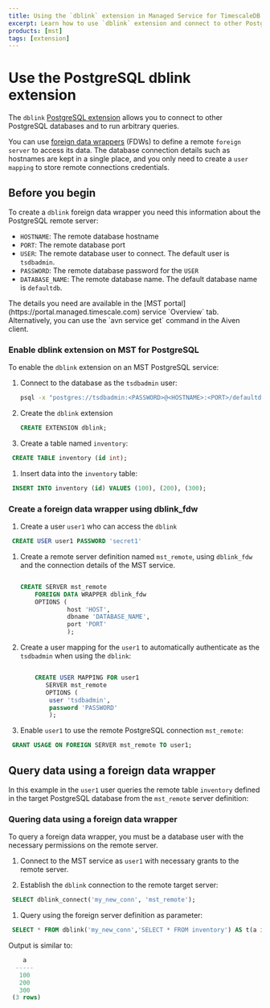 ```yaml
---
title: Using the `dblink` extension in Managed Service for TimescaleDB
excerpt: Learn how to use `dblink` extension and connect to other PostgreSQL databases
products: [mst]
tags: [extension]
---
```


# Use the PostgreSQL dblink extension

The `dblink` [PostgreSQL extension](https://www.postgresql.org/docs/current/dblink.html)
allows you to connect to other PostgreSQL databases and to run arbitrary queries.

You can use [foreign data wrappers](https://www.postgresql.org/docs/current/postgres-fdw.html) (FDWs)
to define a remote `foreign server` to access its data. The
database connection details such as hostnames are kept in a single place, and you
only need to create a `user mapping` to store remote connections credentials.

## Before you begin

To create a `dblink` foreign data wrapper you need this information
about the PostgreSQL remote server:

*   `HOSTNAME`: The remote database hostname
*   `PORT`: The remote database port
*   `USER`: The remote database user to connect. The default user is `tsdbadmin`.
*   `PASSWORD`: The remote database password for the
  `USER`
*   `DATABASE_NAME`: The remote database name. The default database name is `defaultdb`.

<Highlight type="note">
The details you need are available in the [MST portal](https://portal.managed.timescale.com)
service `Overview` tab. Alternatively, you can use the `avn service get` command in the
Aiven client.
</Highlight>

<Procedure>

### Enable dblink extension on MST for PostgreSQL

To enable the `dblink` extension on an MST PostgreSQL service:

1.  Connect to the database as the `tsdbadmin` user:

    ```bash
    psql -x "postgres://tsdbadmin:<PASSWORD>@<HOSTNAME>:<PORT>/defaultdb?sslmode=require"
    ```

1.  Create the `dblink` extension

    ```sql
    CREATE EXTENSION dblink;
    ```

1.  Create a table named `inventory`:

   ```sql
    CREATE TABLE inventory (id int);
   ```

1.  Insert data into the `inventory` table:

   ```sql
    INSERT INTO inventory (id) VALUES (100), (200), (300);
   ```

</Procedure>

<Procedure>

### Create a foreign data wrapper using dblink_fdw

1.  Create a user `user1` who can access the `dblink`

   ```sql
    CREATE USER user1 PASSWORD 'secret1'
   ```

1.  Create a remote server definition named `mst_remote`, using `dblink_fdw` and
    the connection details of the MST service.

    ```sql

    CREATE SERVER mst_remote
        FOREIGN DATA WRAPPER dblink_fdw
        OPTIONS (
                 host 'HOST',
                 dbname 'DATABASE_NAME', 
                 port 'PORT'
                 );
    ```

1.  Create a user mapping for the `user1` to automatically authenticate as the
    `tsdbadmin` when using the   `dblink`:

    ```sql

        CREATE USER MAPPING FOR user1
           SERVER mst_remote
           OPTIONS (
            user 'tsdbadmin', 
            password 'PASSWORD'
            );
    ```

1.  Enable `user1` to use the remote PostgreSQL connection `mst_remote`:

   ```sql
    GRANT USAGE ON FOREIGN SERVER mst_remote TO user1;
   ```

</Procedure>

## Query data using a foreign data wrapper

In this example in the `user1` user queries the remote table `inventory` defined in the target
PostgreSQL database from the `mst_remote` server definition:

### Quering data using a foreign data wrapper

To query a foreign data wrapper, you must be a database user with the necessary
permissions on the remote server.

<Procedure>

1.  Connect to the MST service as `user1` with necessary grants to the remote server.

1.  Establish the `dblink` connection to the remote target server:

   ```sql
    SELECT dblink_connect('my_new_conn', 'mst_remote');
   ```

1.  Query using the foreign server definition as parameter:

   ```sql
    SELECT * FROM dblink('my_new_conn','SELECT * FROM inventory') AS t(a int); 
   ```

Output is similar to:

   ```sql
       a  
     -----
      100
      200
      300
    (3 rows)
   ```

</Procedure>
